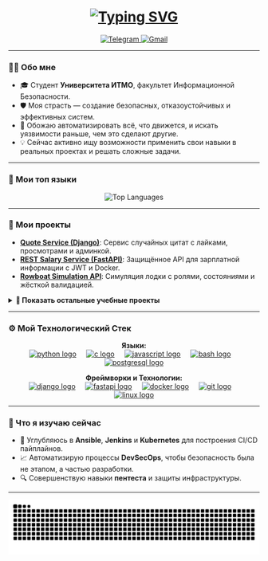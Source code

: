 <h1 align="center">
    <a href="#">
        <img src="https://readme-typing-svg.herokuapp.com?font=Fira+Code&size=30&pause=500&color=00BFFF&center=true&vCenter=true&width=600&lines=Привет,+я+Мухаммет!+👋;Студент+ИТМО+(2027');Учусь+на+информационную+безопасность;" alt="Typing SVG" />
    </a>
</h1>

<p align="center">
  <a href="https://t.me/jkl2youtube">
    <img src="https://img.shields.io/badge/Telegram-26A5E4?style=for-the-badge&logo=telegram&logoColor=white" alt="Telegram"/>
  </a>
  <a href="mailto:muhammet.jkl2.suhanguylev@gmail.com">
    <img src="https://img.shields.io/badge/Gmail-D14836?style=for-the-badge&logo=gmail&logoColor=white" alt="Gmail"/>
  </a>
</p>

---

### 👨‍💻 Обо мне

- 🎓 Студент **Университета ИТМО**, факультет Информационной Безопасности.
- 🛡️ Моя страсть — создание безопасных, отказоустойчивых и эффективных систем.
- 🚀 Обожаю автоматизировать всё, что движется, и искать уязвимости раньше, чем это сделают другие.
- 💡 Сейчас активно ищу возможности применить свои навыки в реальных проектах и решать сложные задачи.

---

### 🚀 Мои топ языки

<p align="center">
  <img src="https://github-readme-stats.vercel.app/api/top-langs/?username=jkl2thebest&theme=dracula&hide_border=false&include_all_commits=true&count_private=true&layout=compact&hide=jupyter%20notebook" alt="Top Languages" />
</p>

---

### 💼 Мои проекты

- **[Quote Service (Django)](https://github.com/JKL2theBest/quote-service-django)**: Сервис случайных цитат с лайками, просмотрами и админкой.
- **[REST Salary Service (FastAPI)](https://github.com/JKL2theBest/salary-rest-service)**: Защищённое API для зарплатной информации с JWT и Docker.
- **[Rowboat Simulation API](https://github.com/JKL2theBest/rowboat-simulation)**: Симуляция лодки с ролями, состояниями и жёсткой валидацией.

<details>
  <summary><b>📂 Показать остальные учебные проекты</b></summary>
  
  - **[TabZ Exporter](https://github.com/JKL2theBest/ITMO/tree/master/WebTechnologies/SuhangulyyevM_Senior_2/Chrome_Tabs_Exporter)**: Chrome-расширение для экспорта и восстановления вкладок.
  - **[Стек-буфер с undo/redo (C)](https://github.com/JKL2theBest/ITMO/tree/master/Programming/lab6)**: Буфер с откатом действий и валидацией данных.
  - **[RPC Auth Service (C/Python)](https://github.com/JKL2theBest/ITMO/tree/master/OperatingSystems/lab9)**: RPC-сервис аутентификации на C и анализ TCP-сокетов.
</details>

---

### ⚙️ Мой Технологический Стек

<p align="center">
  <strong>Языки:</strong><br>
  <a href="#"><img src="https://cdn.jsdelivr.net/gh/devicons/devicon/icons/python/python-original.svg" height="40" alt="python logo" /></a>
  <img width="12" />
  <a href="#"><img src="https://cdn.jsdelivr.net/gh/devicons/devicon/icons/c/c-original.svg" height="40" alt="c logo" /></a>
  <img width="12" />
  <a href="#"><img src="https://cdn.jsdelivr.net/gh/devicons/devicon/icons/javascript/javascript-original.svg" height="40" alt="javascript logo" /></a>
  <img width="12" />
  <a href="#"><img src="https://cdn.jsdelivr.net/gh/devicons/devicon/icons/bash/bash-original.svg" height="40" alt="bash logo" /></a>
  <img width="12" />
  <a href="#"><img src="https://cdn.jsdelivr.net/gh/devicons/devicon/icons/postgresql/postgresql-original.svg" height="40" alt="postgresql logo" /></a>
</p>
<p align="center">
  <strong>Фреймворки и Технологии:</strong><br>
  <a href="#"><img src="https://cdn.jsdelivr.net/gh/devicons/devicon/icons/django/django-plain.svg" height="40" alt="django logo" /></a>
  <img width="12" />
  <a href="#"><img src="https://cdn.jsdelivr.net/gh/devicons/devicon/icons/fastapi/fastapi-original.svg" height="40" alt="fastapi logo" /></a>
  <img width="12" />
  <a href="#"><img src="https://cdn.jsdelivr.net/gh/devicons/devicon/icons/docker/docker-original.svg" height="40" alt="docker logo" /></a>
  <img width="12" />
  <a href="#"><img src="https://cdn.jsdelivr.net/gh/devicons/devicon/icons/git/git-original.svg" height="40" alt="git logo" /></a>
  <img width="12" />
  <a href="#"><img src="https://cdn.jsdelivr.net/gh/devicons/devicon/icons/linux/linux-original.svg" height="40" alt="linux logo" /></a>
</p>

---

### 🎯 Что я изучаю сейчас

- 🚀 Углубляюсь в **Ansible**, **Jenkins** и **Kubernetes** для построения CI/CD пайплайнов.
- 📈 Автоматизирую процессы **DevSecOps**, чтобы безопасность была не этапом, а частью разработки.
- 🔍 Совершенствую навыки **пентеста** и защиты инфраструктуры.

---

<div align="center">
  <img src="https://raw.githubusercontent.com/JKL2theBest/JKL2theBest/output/github-snake-dark.svg" alt="Snake animation" />
</div>
